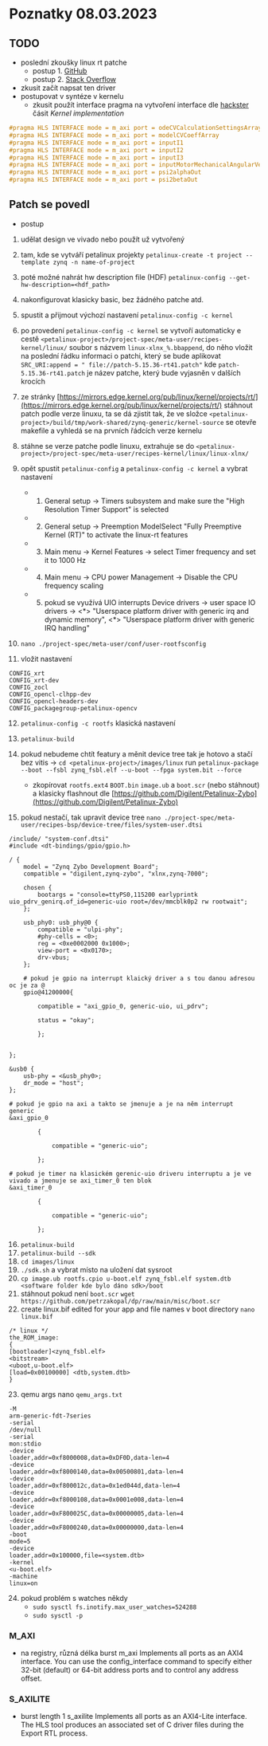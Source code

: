 # Poznatky 08.03.2023

## TODO

- poslední zkoušky linux rt patche
  - postup 1. [GitHub](https://github.com/fred-framework/meta-retis)
  - postup 2. [Stack Overflow](https://stackoverflow.com/questions/50706463/linux-config-preempt-rt-for-a-quad-core-arm-a53-newbie-doubts)
- zkusit začít napsat ten driver
- postupovat v syntéze v kernelu
  - zkusit použít interface pragma na vytvoření interface dle [hackster](https://www.hackster.io/news/microzed-chronicles-vitis-example-application-deep-dive-cfb2434f6927) čásit _Kernel implementation_

```c++
#pragma HLS INTERFACE mode = m_axi port = odeCVCalculationSettingsArray bundle = gmem0
#pragma HLS INTERFACE mode = m_axi port = modelCVCoeffArray
#pragma HLS INTERFACE mode = m_axi port = inputI1
#pragma HLS INTERFACE mode = m_axi port = inputI2
#pragma HLS INTERFACE mode = m_axi port = inputI3
#pragma HLS INTERFACE mode = m_axi port = inputMotorMechanicalAngularVelocity
#pragma HLS INTERFACE mode = m_axi port = psi2alphaOut
#pragma HLS INTERFACE mode = m_axi port = psi2betaOut

```

## Patch se povedl

- postup

1. udělat design ve vivado nebo použít už vytvořený
2. tam, kde se vytváří petalinux projekty `petalinux-create -t project --template zynq -n name-of-project`
3. poté možné nahrát hw description file (HDF) `petalinux-config --get-hw-description=<hdf_path>`
4. nakonfigurovat klasicky basic, bez žádného patche atd.
5. spustit a přijmout výchozí nastavení `petalinux-config -c kernel`
6. po provedení `petalinux-config -c kernel` se vytvoří automaticky e cestě `<petalinux-project>/project-spec/meta-user/recipes-kernel/linux/` soubor s názvem `linux-xlnx_%.bbappend`, do něho vložit na poslední řádku informaci o patchi, který se bude aplikovat `SRC_URI:append = " file://patch-5.15.36-rt41.patch"` kde `patch-5.15.36-rt41.patch` je název patche, který bude vyjasněn v dalších krocích
7. ze stránky [https://mirrors.edge.kernel.org/pub/linux/kernel/projects/rt/](https://mirrors.edge.kernel.org/pub/linux/kernel/projects/rt/) stáhnout patch podle verze linuxu, ta se dá zjistit tak, že ve složce `<petalinux-project>/build/tmp/work-shared/zynq-generic/kernel-source` se otevře makefile a vyhledá se na prvních řádcích verze kernelu
8. stáhne se verze patche podle linuxu, extrahuje se do `<petalinux-project>/project-spec/meta-user/recipes-kernel/linux/linux-xlnx/`
9. opět spustit `petalinux-config` a `petalinux-config -c kernel` a vybrat nastavení

   - 1. General setup -> Timers subsystem and make sure the "High Resolution Timer Support" is selected
   - 2. General setup -> Preemption ModelSelect "Fully Preemptive Kernel (RT)" to activate the linux-rt features
   - 3. Main menu -> Kernel Features -> select Timer frequency and set it to 1000 Hz
   - 4. Main menu -> CPU power Management -> Disable the CPU frequency scaling
   - 5. pokud se využívá UIO interrupts Device drivers → user space IO drivers → <\*> "Userspace platform driver with generic irq and dynamic memory", <\*> "Userspace platform driver with generic IRQ handling"

10. `nano ./project-spec/meta-user/conf/user-rootfsconfig`
11. vložit nastavení

```
CONFIG_xrt
CONFIG_xrt-dev
CONFIG_zocl
CONFIG_opencl-clhpp-dev
CONFIG_opencl-headers-dev
CONFIG_packagegroup-petalinux-opencv
```

12. `petalinux-config -c rootfs` klasická nastavení

13. `petalinux-build`
14. pokud nebudeme chtít featury a měnit device tree tak je hotovo a stačí bez vitis -> `cd <petalinux-project>/images/linux` run `petalinux-package --boot --fsbl zynq_fsbl.elf --u-boot --fpga system.bit --force`
    - zkopírovat `rootfs.ext4` `BOOT.bin` `image.ub` a `boot.scr` (nebo stáhnout) a klasicky flashnout dle [https://github.com/Digilent/Petalinux-Zybo](https://github.com/Digilent/Petalinux-Zybo)
15. pokud nestačí, tak upravit device tree `nano ./project-spec/meta-user/recipes-bsp/device-tree/files/system-user.dtsi`

```
/include/ "system-conf.dtsi"
#include <dt-bindings/gpio/gpio.h>

/ {
	model = "Zynq Zybo Development Board";
	compatible = "digilent,zynq-zybo", "xlnx,zynq-7000";

	chosen {
		bootargs = "console=ttyPS0,115200 earlyprintk uio_pdrv_genirq.of_id=generic-uio root=/dev/mmcblk0p2 rw rootwait";
	};

	usb_phy0: usb_phy@0 {
		compatible = "ulpi-phy";
		#phy-cells = <0>;
		reg = <0xe0002000 0x1000>;
		view-port = <0x0170>;
		drv-vbus;
	};

    # pokud je gpio na interrupt klaický driver a s tou danou adresou oc je za @
    gpio@41200000{

        compatible = "axi_gpio_0, generic-uio, ui_pdrv";

        status = "okay";

        };


};

&usb0 {
	usb-phy = <&usb_phy0>;
	dr_mode = "host";
};

# pokud je gpio na axi a takto se jmenuje a je na něm interrupt generic
&axi_gpio_0

        {

            compatible = "generic-uio";

        };

# pokud je timer na klasickém gerenic-uio driveru interruptu a je ve vivado a jmenuje se axi_timer_0 ten blok
&axi_timer_0

        {

            compatible = "generic-uio";

        };
```

16. `petalinux-build`
17. `petalinux-build --sdk`
18. `cd images/linux`
19. `./sdk.sh` a vybrat místo na uložení dat sysroot
20. `cp image.ub rootfs.cpio u-boot.elf zynq_fsbl.elf system.dtb <software folder kde bylo dáno sdk>/boot`
21. stáhnout pokud není `boot.scr` `wget https://github.com/petrzakopal/dp/raw/main/misc/boot.scr`
22. create linux.bif edited for your app and file names v boot directory `nano linux.bif`

```
/* linux */
the_ROM_image:
{
[bootloader]<zynq_fsbl.elf>
<bitstream>
<uboot,u-boot.elf>
[load=0x00100000] <dtb,system.dtb>
}
```

23. qemu args nano `qemu_args.txt`

```
-M
arm-generic-fdt-7series
-serial
/dev/null
-serial
mon:stdio
-device
loader,addr=0xf8000008,data=0xDF0D,data-len=4
-device
loader,addr=0xf8000140,data=0x00500801,data-len=4
-device
loader,addr=0xf800012c,data=0x1ed044d,data-len=4
-device
loader,addr=0xf8000108,data=0x0001e008,data-len=4
-device
loader,addr=0xF800025C,data=0x00000005,data-len=4
-device
loader,addr=0xF8000240,data=0x00000000,data-len=4
-boot
mode=5
-device
loader,addr=0x100000,file=<system.dtb>
-kernel
<u-boot.elf>
-machine
linux=on
```

24. pokud problém s watches někdy
    - `sudo sysctl fs.inotify.max_user_watches=524288`
    - `sudo sysctl -p`

### M_AXI

- na registry, různá délka burst
  m_axi
  Implements all ports as an AXI4 interface. You can use the config_interface command to specify either 32-bit (default) or 64-bit address ports and to control any address offset.

### S_AXILITE

- burst length 1
  s_axilite
  Implements all ports as an AXI4-Lite interface. The HLS tool produces an associated set of C driver files during the Export RTL process.
